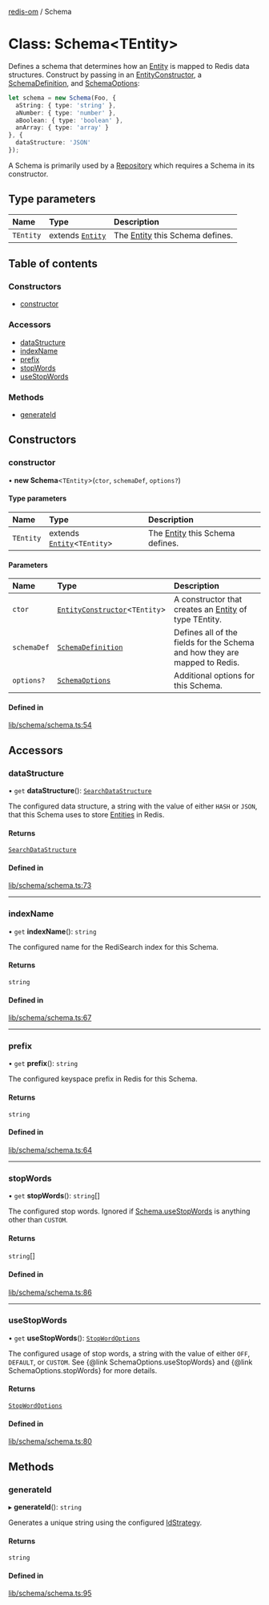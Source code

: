 [redis-om](../README.md) / Schema

# Class: Schema<TEntity\>

Defines a schema that determines how an [Entity](Entity.md) is mapped to Redis
data structures. Construct by passing in an [EntityConstructor](../README.md#entityconstructor),
a [SchemaDefinition](../README.md#schemadefinition), and [SchemaOptions](../README.md#schemaoptions):

```typescript
let schema = new Schema(Foo, {
  aString: { type: 'string' },
  aNumber: { type: 'number' },
  aBoolean: { type: 'boolean' },
  anArray: { type: 'array' }
}, {
  dataStructure: 'JSON'
});
```

A Schema is primarily used by a [Repository](Repository.md) which requires a Schema in
its constructor.

## Type parameters

| Name | Type | Description |
| :------ | :------ | :------ |
| `TEntity` | extends [`Entity`](Entity.md) | The [Entity](Entity.md) this Schema defines. |

## Table of contents

### Constructors

- [constructor](Schema.md#constructor)

### Accessors

- [dataStructure](Schema.md#datastructure)
- [indexName](Schema.md#indexname)
- [prefix](Schema.md#prefix)
- [stopWords](Schema.md#stopwords)
- [useStopWords](Schema.md#usestopwords)

### Methods

- [generateId](Schema.md#generateid)

## Constructors

### constructor

• **new Schema**<`TEntity`\>(`ctor`, `schemaDef`, `options?`)

#### Type parameters

| Name | Type | Description |
| :------ | :------ | :------ |
| `TEntity` | extends [`Entity`](Entity.md)<`TEntity`\> | The [Entity](Entity.md) this Schema defines. |

#### Parameters

| Name | Type | Description |
| :------ | :------ | :------ |
| `ctor` | [`EntityConstructor`](../README.md#entityconstructor)<`TEntity`\> | A constructor that creates an [Entity](Entity.md) of type TEntity. |
| `schemaDef` | [`SchemaDefinition`](../README.md#schemadefinition) | Defines all of the fields for the Schema and how they are mapped to Redis. |
| `options?` | [`SchemaOptions`](../README.md#schemaoptions) | Additional options for this Schema. |

#### Defined in

[lib/schema/schema.ts:54](https://github.com/redis/redis-om-node/blob/799b746/lib/schema/schema.ts#L54)

## Accessors

### dataStructure

• `get` **dataStructure**(): [`SearchDataStructure`](../README.md#searchdatastructure)

The configured data structure, a string with the value of either `HASH` or `JSON`,
that this Schema uses to store [Entities](Entity.md) in Redis.

#### Returns

[`SearchDataStructure`](../README.md#searchdatastructure)

#### Defined in

[lib/schema/schema.ts:73](https://github.com/redis/redis-om-node/blob/799b746/lib/schema/schema.ts#L73)

___

### indexName

• `get` **indexName**(): `string`

The configured name for the RediSearch index for this Schema.

#### Returns

`string`

#### Defined in

[lib/schema/schema.ts:67](https://github.com/redis/redis-om-node/blob/799b746/lib/schema/schema.ts#L67)

___

### prefix

• `get` **prefix**(): `string`

The configured keyspace prefix in Redis for this Schema.

#### Returns

`string`

#### Defined in

[lib/schema/schema.ts:64](https://github.com/redis/redis-om-node/blob/799b746/lib/schema/schema.ts#L64)

___

### stopWords

• `get` **stopWords**(): `string`[]

The configured stop words. Ignored if [Schema.useStopWords](Schema.md#usestopwords) is anything other
than `CUSTOM`.

#### Returns

`string`[]

#### Defined in

[lib/schema/schema.ts:86](https://github.com/redis/redis-om-node/blob/799b746/lib/schema/schema.ts#L86)

___

### useStopWords

• `get` **useStopWords**(): [`StopWordOptions`](../README.md#stopwordoptions)

The configured usage of stop words, a string with the value of either `OFF`, `DEFAULT`,
or `CUSTOM`. See {@link SchemaOptions.useStopWords} and {@link SchemaOptions.stopWords}
for more details.

#### Returns

[`StopWordOptions`](../README.md#stopwordoptions)

#### Defined in

[lib/schema/schema.ts:80](https://github.com/redis/redis-om-node/blob/799b746/lib/schema/schema.ts#L80)

## Methods

### generateId

▸ **generateId**(): `string`

Generates a unique string using the configured [IdStrategy](../README.md#idstrategy).

#### Returns

`string`

#### Defined in

[lib/schema/schema.ts:95](https://github.com/redis/redis-om-node/blob/799b746/lib/schema/schema.ts#L95)

